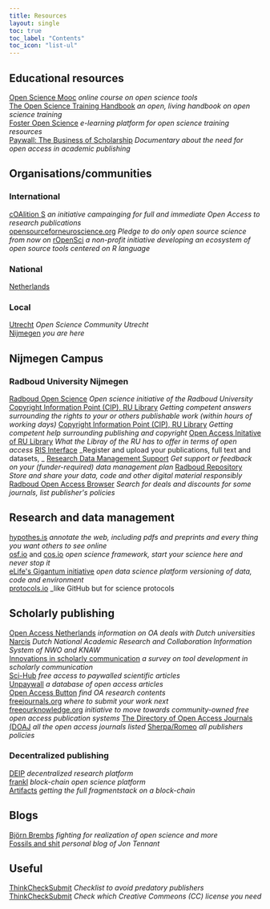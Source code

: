 ```yaml
---
title: Resources
layout: single
toc: true
toc_label: "Contents"
toc_icon: "list-ul"
---
```


## Educational resources
[Open Science Mooc](https://opensciencemooc.eu/)  _online course on open science tools_  
[The Open Science Training Handbook](https://open-science-training-handbook.gitbook.io/book/) _an open, living handbook on open science training_  
[Foster Open Science](https://www.fosteropenscience.eu/) _e-learning platform for open science training resources_  
[Paywall: The Business of Scholarship](https://paywallthemovie.com/screenings) _Documentary about the need for open access in academic publishing_    

## Organisations/communities

### International
[cOAlition S](https://www.scienceeurope.org/coalition-s/) _an initiative campainging for full and immediate Open Access to research publications_  
[opensourceforneuroscience.org](https://opensourceforneuroscience.org) _Pledge to do only open source science from now on_
[rOpenSci](https://ropensci.org/) _a non-profit initiative developing an ecosystem of open source tools centered on R language_  

### National
[Netherlands](https://www.openscience.nl/)

### Local
[Utrecht](https://openscience-utrecht.com/) _Open Science Community Utrecht_  
[Nijmegen](https://radboud-university.github.io/osc-nijmegen) _you are here_

## Nijmegen Campus
### Radboud University Nijmegen 
[Radboud Open Science](https://www.ru.nl/openscience) _Open science initiative of the Radboud University_
[Copyright Information Point (CIP), RU Library](mailto:copyright@ubn.ru.nl) _Getting competent answers surrounding the rights to your or others publishable work (within hours of working days)_
[Copyright Information Point (CIP), RU Library](mailto:openaccess@ubn.ru.nl) _Getting competent help surrounding publishing and copyright_
[Open Access Initative of RU Library](http://www.ru4openaccess.nl) _What the Libray of the RU has to offer in terms of open access_ 
[RIS Interface](https://ris.ru.nl) _Register and upload your publications, full text and datasets, _
[Research Data Management Support](https://www.ru.nl/rdm) _Get support or  feedback on your (funder-required) data management plan_
[Radboud Repository](https://www.ru.nl/radboudrepository) _Store and share your data, code and other digital material responsibly_
[Radboud Open Access Browser](https://www.ru.nl/ubn/oa-browser) _Search for deals and discounts for some journals, list publisher's policies_

## Research and data management
[hypothes.is](https://hypothes.is) _annotate the web, including pdfs and preprints and every thing you
 want others to see online_  
[osf.io](https://osf.io) and [cos.io](https://cos.io) _open science framework, start your science here
and never stop it_  
[eLife's Gigantum initiative](https://elifesciences.org/labs/bdbeac92/gigantum-a-simple-way-to-create-and-share-reproducible-data-science-and-research) _open data science platform versioning of data, code and environment_  
[protocols.io](https://www.protocols.io/) _like GitHub but for science protocols

## Scholarly publishing
[Open Access Netherlands](http://openaccess.nl/en) _information on OA deals with Dutch universities_  
[Narcis](https://www.narcis.org/) _Dutch National Academic Research and Collaboration Information System of NWO and KNAW_  
[Innovations in scholarly communication](https://101innovations.wordpress.com/) _a survey on tool development in scholarly communication_  
[Sci-Hub](http://sci-hub.tw) _free access to paywalled scientific articles_  
[Unpaywall](http://unpaywall.org/) _a database of open access articles_  
[Open Access Button](https://openaccessbutton.org/) _find OA research contents_  
[freejournals.org](https://freejournals.org/) _where to submit your work next_  
[freeourknowledge.org](https://freeourknowledge.org/) _initiative to move towards community-owned free open access publication systems_
[The Directory of Open Access Journals (DOAJ](https://doaj.org/) _all the open access journals listed_ 
[Sherpa/Romeo](https://www.sherpa.ac.uk/romeo) _all publishers policies_  

### Decentralized publishing
[DEIP](https://deip.world) _decentralized research platform_  
[frankl](https://frankl.io) _block-chain open science platform_  
[Artifacts](https://artifacts.ai) _getting the full fragmentstack on a block-chain_  

## Blogs
[Björn Brembs](http://bjoern.brembs.net/)
_fighting for realization of open science and more_  
[Fossils and shit](http://fossilsandshit.com/) _personal blog of Jon Tennant_

## Useful
[ThinkCheckSubmit](http://thinkchecksubmit.org/) _Checklist to avoid predatory publishers_
[ThinkCheckSubmit](http://tinyurl.com/licensingcc) _Check which Creative Commeons (CC) license you need_



